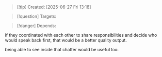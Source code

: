 
>[!tip] Created: [2025-06-27 Fri 13:18]

>[!question] Targets: 

>[!danger] Depends: 

if they coordinated with each other to share responsibilities and decide who would speak back first, that would be a better quality output.

being able to see inside that chatter would be useful too.
